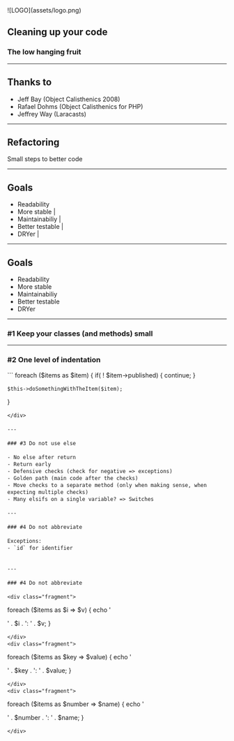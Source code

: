 <div class="logo">
![LOGO](assets/logo.png)
</div>

## Cleaning up your code
### The low hanging fruit

---

## Thanks to

- Jeff Bay (Object Calisthenics 2008)
- Rafael Dohms (Object Calisthenics for PHP)
- Jeffrey Way (Laracasts)

---

## Refactoring

Small steps to better code

---

## Goals

- Readability
- More stable		|
- Maintainabiliy	|
- Better testable	|
- DRYer				|

---

## Goals

- <span class="special">Re</span>adability
- <span class="special">M</span>ore stabl<span class="special">e</span>
- <span class="special">M</span>aintainabiliy
- <span class="special">Be</span>tter testable
- D<span class="special">R</span>Yer

---

### #1 Keep your classes (and methods) small

---

### #2 One level of indentation

<div class="fragment">
```
foreach ($items as $item) {
	if( ! $item->published) {
		continue;
	}

	$this->doSomethingWithTheItem($item);
}
```
</div>

---

### #3 Do not use else

- No else after return
- Return early
- Defensive checks (check for negative => exceptions)
- Golden path (main code after the checks)
- Move checks to a separate method (only when making sense, when expecting multiple checks)
- Many elsifs on a single variable? => Switches

---

### #4 Do not abbreviate

Exceptions:
- `id` for identifier


---

### #4 Do not abbreviate

<div class="fragment">
```
foreach ($items as $i => $v) {
	echo '<p>' . $i . ': ' . $v;
}
```
</div>
<div class="fragment">
```
foreach ($items as $key => $value) {
	echo '<p>' . $key . ': ' . $value;
}
```
</div>
<div class="fragment">
```
foreach ($items as $number => $name) {
	echo '<p>' . $number . ': ' . $name;
}
```
</div>
